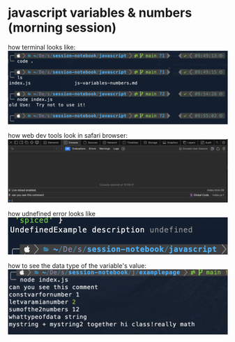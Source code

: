 # javascript variables & numbers (morning session)

how terminal looks like:
![screenshot terminal](screenshotterminal.png)

how web dev tools look in safari browser:
![screenshot safari dev tools](image.png)

how udnefined error looks like
![screenshot terminal of undefined terminal](image-1.png)

how to see the data type of the variable's value:
![see data type with typeof](image-2.png)
